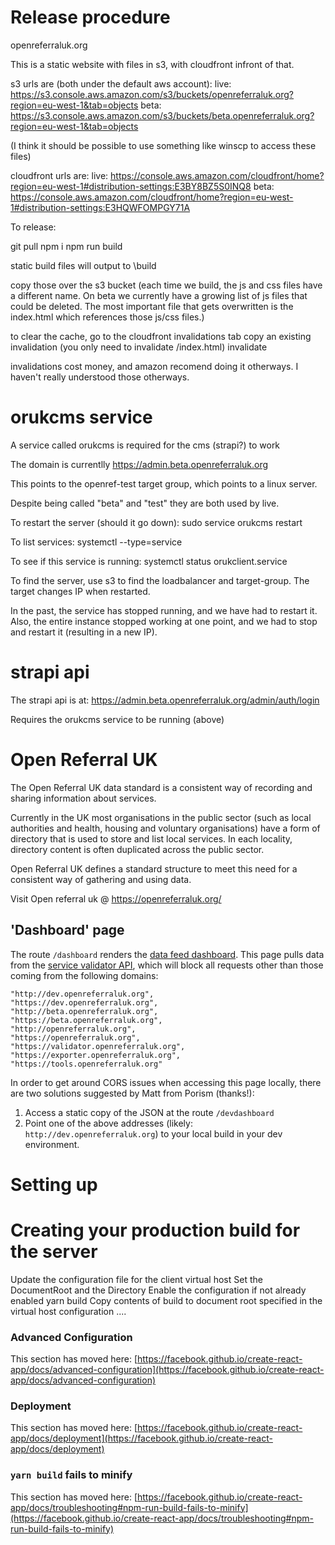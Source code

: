 # Release procedure

openreferraluk.org

This is a static website with files in s3, with cloudfront infront of that.

s3 urls are (both under the default aws account):
live: https://s3.console.aws.amazon.com/s3/buckets/openreferraluk.org?region=eu-west-1&tab=objects
beta: https://s3.console.aws.amazon.com/s3/buckets/beta.openreferraluk.org?region=eu-west-1&tab=objects

(I think it should be possible to use something like winscp to access these files)

cloudfront urls are:
live: https://console.aws.amazon.com/cloudfront/home?region=eu-west-1#distribution-settings:E3BY8BZ5S0INQ8
beta: https://console.aws.amazon.com/cloudfront/home?region=eu-west-1#distribution-settings:E3HQWFOMPGY71A


To release:

git pull
npm i
npm run build

static build files will output to \build

copy those over the s3 bucket
(each time we build, the js and css files have a different name. On beta we currently have a growing list of js files that could be deleted. The most important file that gets overwritten is the index.html which references those js/css files.)

to clear the cache,
go to the cloudfront
invalidations tab
copy an existing invalidation (you only need to invalidate /index.html)
invalidate

invalidations cost money, and amazon recomend doing it otherways. I haven't really understood those otherways.

# orukcms service

A service called orukcms is required for the cms (strapi?) to work

The domain is currentlly https://admin.beta.openreferraluk.org

This points to the openref-test target group, which points to a linux server.

Despite being called "beta" and "test" they are both used by live.

To restart the server (should it go down):
sudo service orukcms restart

To list services:
systemctl --type=service

To see if this service is running:
systemctl status orukclient.service

To find the server, use s3 to find the loadbalancer and target-group. The target changes IP when restarted.

In the past, the service has stopped running, and we have had to restart it.
Also, the entire instance stopped working at one point, and we had to stop and restart it (resulting in a new IP).

# strapi api

The strapi api is at: https://admin.beta.openreferraluk.org/admin/auth/login

Requires the orukcms service to be running (above)

#  Open Referral UK
The Open Referral UK data standard is a consistent way of recording and sharing information about services. 

Currently in the UK most organisations in the public sector (such as local authorities and health, housing and voluntary organisations) have a form of directory that is used to store and list local services. In each locality, directory content is often duplicated across the public sector. 

Open Referral UK defines a standard structure to meet this need for a consistent way of gathering and using data.

Visit Open referral uk @ https://openreferraluk.org/

## 'Dashboard' page
The route `/dashboard` renders the [data feed dashboard](https://openreferraluk.org/dashboard). This page pulls data from the [service validator API](https://validator.openreferraluk.org/api), which will block all requests other than those coming from the following domains:
```
"http://dev.openreferraluk.org",
"https://dev.openreferraluk.org",
"http://beta.openreferraluk.org",
"https://beta.openreferraluk.org",
"http://openreferraluk.org",
"https://openreferraluk.org",
"https://validator.openreferraluk.org",
"https://exporter.openreferraluk.org",
"https://tools.openreferraluk.org"
``` 

In order to get around CORS issues when accessing this page locally, there are two solutions suggested by Matt from Porism (thanks!):
1. Access a static copy of the JSON at the route `/devdashboard`
2. Point one of the above addresses (likely: `http://dev.openreferraluk.org`) to your local build in your dev environment.

# Setting up

# Creating your production build for the server
Update the configuration file for the client virtual host
    Set the DocumentRoot and the Directory
    Enable the configuration if not already enabled
    yarn build
    Copy contents of build to document root specified in the virtual host configuration ....




### Advanced Configuration

This section has moved here: [https://facebook.github.io/create-react-app/docs/advanced-configuration](https://facebook.github.io/create-react-app/docs/advanced-configuration)

### Deployment

This section has moved here: [https://facebook.github.io/create-react-app/docs/deployment](https://facebook.github.io/create-react-app/docs/deployment)

### `yarn build` fails to minify

This section has moved here: [https://facebook.github.io/create-react-app/docs/troubleshooting#npm-run-build-fails-to-minify](https://facebook.github.io/create-react-app/docs/troubleshooting#npm-run-build-fails-to-minify)

